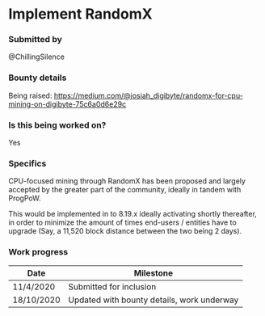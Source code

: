 # Implement RandomX

### Submitted by
@ChillingSilence

### Bounty details
Being raised: https://medium.com/@josiah_digibyte/randomx-for-cpu-mining-on-digibyte-75c6a0d6e29c

### Is this being worked on?
Yes

### Specifics
CPU-focused mining through RandomX has been proposed and largely accepted by the greater part of the community, ideally in tandem with ProgPoW.

This would be implemented in to 8.19.x ideally activating shortly thereafter, in order to minimize the amount of times end-users / entities have to upgrade (Say, a 11,520 block distance between the two being 2 days).

### Work progress

| Date | Milestone |
| --- | --- |
| 11/4/2020 | Submitted for inclusion |
| 18/10/2020 | Updated with bounty details, work underway |
